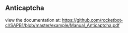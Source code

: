 ## Anticaptcha

 view the documentation at: https://github.com/rocketbot-cl/SAPB1/blob/master/example/Manual_Anticaptcha.pdf
